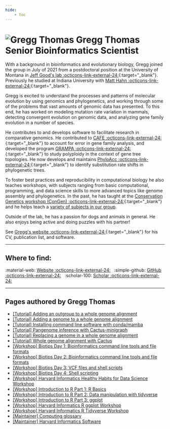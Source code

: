 ```yaml
---
hide:
    - toc
---
```


<h1 class="profile-header">
  <img src="/img/people/greggthomas.jpg" alt="Gregg Thomas">
  <span class="profile-name">
    Gregg Thomas<br>
    <span class="profile-title">Senior Bioinformatics Scientist</span>
  </span>
</h1>

With a background in bioinformatics and evolutionary biology, Gregg joined the group in July of 2021 from a postdoctoral position at the University of Montana in [Jeff Good's lab :octicons-link-external-24:](http://www.thegoodlab.org/){:target="_blank"}. Previously he studied at Indiana University with [Matt Hahn :octicons-link-external-24:](http://www.indiana.edu/~hahnlab/){:target="_blank"}.

Gregg is excited to understand the processes and patterns of molecular evolution by using genomics and phylogenetics, and working through some of the problems that vast amounts of genomic data has presented. To this end, he has worked on modeling mutation rate variation in mammals, detecting convergent evolution on genomic data, and analyzing gene family evolution in a number of species.

He contributes to and develops software to facilitate research in comparative genomics. He contributed to [CAFE :octicons-link-external-24:](https://hahnlab.github.io/CAFE/){:target="_blank"} to account for error in gene family analysis, and developed the program [GRAMPA :octicons-link-external-24:](https://gwct.github.io/grampa){:target="_blank"} to study polyploidy in the context of gene tree topologies. He now develops and maintains [PhyloAcc :octicons-link-external-24:](https://phyloacc.github.io/){:target="_blank"} to identify substitution rate shifts in phylogenetic trees. 

To foster best practices and reproducibility in computational biology he also teaches workshops, with subjects ranging from basic computational, programming, and data science skills to more advanced topics like genome assembly and phylogenetics. In the past, he has taught at the [Conservation Genetics workshop (ConGen) :octicons-link-external-24:](https://www.umt.edu/ces/conferences/congen/){:target="_blank"} and he helps teach a [variety of subjects in our group](https://informatics.fas.harvard.edu/resources/).

Outside of the lab, he has a passion for dogs and animals in general. He also enjoys being active and doing puzzles with his partner!

See [Gregg's website :octicons-link-external-24:](https://gwct.bio/){:target="_blank"} for his CV, publication list, and software.


---

## Where to find:

:material-web: [Website :octicons-link-external-24:](https://gwct.bio/) &nbsp; :simple-github: [GitHub :octicons-link-external-24:](https://github.com/gwct) &nbsp; :scholar-100: [Scholar :octicons-link-external-24:](https://scholar.google.com/citations?hl=en&user=4pydfEUAAAAJ&view_op=list_works&sortby=pubdate)

---

## Pages authored by Gregg Thomas

 - [[Tutorial] Adding an outgroup to a whole genome alignment](../resources/Tutorials/add-outgroup-to-whole-genome-alignment-cactus.md)
 - [[Tutorial] Adding a genome to a whole genome alignment](../resources/Tutorials/add-to-whole-genome-alignment-cactus.md)
 - [[Tutorial] Installing command line software with conda/mamba](../resources/Tutorials/installing-command-line-software-conda-mamba.md)
 - [[Tutorial] Pangenome inference with Cactus-minigraph](../resources/Tutorials/pangenome-cactus-minigraph.md)
 - [[Tutorial] Replacing a genome in a whole genome alignment](../resources/Tutorials/replace-genome-whole-genome-alignment-cactus.md)
 - [[Tutorial] Whole genome alignment with Cactus](../resources/Tutorials/whole-genome-alignment-cactus.md)
 - [[Workshop] Biotips Day 1: Bioinformatics command line tools and file formats](../workshops/biotips/Biotips-workshop-Day1.md)
 - [[Workshop] Biotips Day 2: Bioinformatics command line tools and file formats](../workshops/biotips/Biotips-workshop-Day2.md)
 - [[Workshop] Biotips Day 3: VCF files and shell scripts](../workshops/biotips/Biotips-workshop-Day3.md)
 - [[Workshop] Biotips Day 4: Shell scripting](../workshops/biotips/Biotips-workshop-Day4.md)
 - [[Workshop] Harvard Informatics Healthy Habits for Data Science Workshop](../workshops/healthy-habits/healthy_habits_day2.md)
 - [[Workshop] Introduction to R Part 1: R Basics](../workshops/intro-r/R-workshop-Part1.md)
 - [[Workshop] Introduction to R Part 2: Data manipulation with tidyverse](../workshops/intro-r/R-workshop-Part2.md)
 - [[Workshop] Introduction to R Part 3: ggplot](../workshops/intro-r/R-workshop-Part3.md)
 - [[Workshop] Harvard Informatics R ggplot Workshop](../workshops/short-trainings/r-ggplot/R_ggplot_revised.md)
 - [[Workshop] Harvard Informatics R Tidyverse Workshop](../workshops/short-trainings/r-tidyverse/R_tidyverse_revised.md)
 - [[Maintainer] Computing glossary](../resources/glossary.md)
 - [[Maintainer] Harvard Informatics Software](../software/index.md)